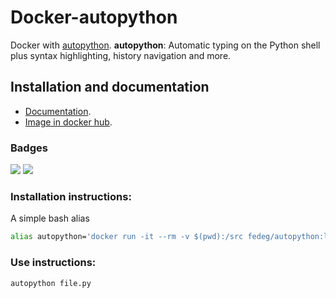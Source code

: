 # Docker-autopython

Docker with [autopython](https://github.com/gosella/autopython).
**autopython**: Automatic typing on the Python shell plus syntax highlighting, history navigation and more.

## Installation and documentation
- [Documentation](https://fedeg.github.io/autopython/ "github page").
- [Image in docker hub](https://hub.docker.com/r/fedeg/autopython/ "docker hub").

### Badges

[![](https://images.microbadger.com/badges/version/fedeg/autopython:latest.svg)](http://microbadger.com/images/fedeg/autopython:latest "Get your own version badge on microbadger.com")
[![](https://images.microbadger.com/badges/image/fedeg/autopython:latest.svg)](http://microbadger.com/images/fedeg/autopython:latest "Get your own image badge on microbadger.com")

### Installation instructions:
A simple bash alias
```bash
alias autopython='docker run -it --rm -v $(pwd):/src fedeg/autopython:latest'
```

### Use instructions:
```bash
autopython file.py
```
